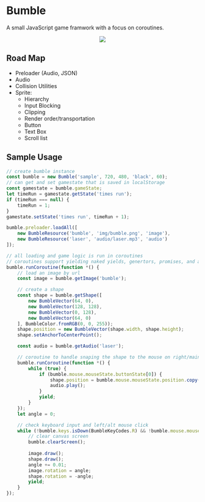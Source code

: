 # Bumble
A small JavaScript game framwork with a focus on coroutines.
<p align="center">
  <img src="https://raw.githubusercontent.com/jbluepolarbear/Bumble/master/bumble.png"/>
</p>

## Road Map
* Preloader (Audio, JSON)
* Audio
* Collision Utilities
* Sprite:
    * Hierarchy
    * Input Blocking
    * Clipping
    * Render order/transportation
    * Button
    * Text Box
    * Scroll list


## Sample Usage
```javascript
// create bumble instance
const bumble = new Bumble('sample', 720, 480, 'black', 60);
// can get and set gamestate that is saved in localStorage
const gamestate = bumble.gameState;
let timeRun = gamestate.getState('times run');
if (timeRun === null) {
    timeRun = 1;
}
gamestate.setState('times run', timeRun + 1);

bumble.preloader.loadAll([
    new BumbleResource('bumble', 'img/bumble.png', 'image'),
    new BumbleResource('laser', 'audio/laser.mp3', 'audio')
]);

// all loading and game logic is run in coroutines
// coroutines support yielding naked yields, genertors, promises, and arrays of promises
bumble.runCoroutine(function *() {
    // load an image by url
    const image = bumble.getImage('bumble');

    // create a shape
    const shape = bumble.getShape([
        new BumbleVector(64, 0),
        new BumbleVector(128, 128),
        new BumbleVector(0, 128),
        new BumbleVector(64, 0)
    ], BumbleColor.fromRGB(0, 0, 255));
    shape.position = new BumbleVector(shape.width, shape.height);
    shape.setAnchorToCenterPoint();

    const audio = bumble.getAudio('laser');

    // coroutine to handle snaping the shape to the mouse on right/main click
    bumble.runCoroutine(function *() {
        while (true) {
            if (bumble.mouse.mouseState.buttonState[0]) {
                shape.position = bumble.mouse.mouseState.position.copy();
                audio.play();
            }
            yield;
        }
    });
    let angle = 0;

    // check keyboard input and left/alt mouse click
    while (!bumble.keys.isDown(BumbleKeyCodes.R) && !bumble.mouse.mouseState.buttonState[2]) {
        // clear canvas screen
        bumble.clearScreen();
        
        image.draw();
        shape.draw();
        angle += 0.01;
        image.rotation = angle;
        shape.rotation = -angle;
        yield;
    }
});
```